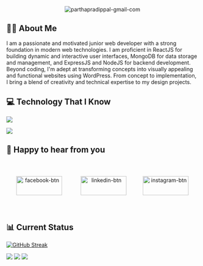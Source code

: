 <p align="center">
  <img src="https://i.ibb.co/P14L41K/parthapradippal-gmail-com.png" alt="parthapradippal-gmail-com" border="0">
</p>
<h2>🙋‍♂️ About Me</h2>
<p>
I am a passionate and motivated junior web developer with a strong foundation in modern web technologies. I am proficient in ReactJS for building dynamic and interactive user interfaces, MongoDB for data storage and management, and ExpressJS and NodeJS for backend development. Beyond coding, I'm adept at transforming concepts into visually appealing and functional websites using WordPress. From concept to implementation, I bring a blend of creativity and technical expertise to my design projects.
</p>
<h2>💻 Technology That I Know</h2>
<p align="">
  <a href="#">
    <img src="https://skillicons.dev/icons?i=js,html,css,tailwind,git,github,firebase,nodejs,react,wordpress,express" />
  </a>
</p>

<img src="https://api.githubtrends.io/user/svg/Parthpal/langs?time_range=one_year&theme=dark"/>
<h2>💬 Happy to hear from you</h2>
<p align="center">
  <a href="https://www.facebook.com/partha.pal.50159"><img style="width:120px;height:50px;margin-right:5px;" src="https://i.ibb.co/NycVJ6t/facebook-btn.png" alt="facebook-btn" border="0"></a>
  <a href="https://www.linkedin.com/in/partha-pal-224799246/"> <img style="width:120px;height:50px;margin:40px;" src="https://i.ibb.co/b13QqJp/linkedin-btn.png" alt="linkedin-btn" border="0"></a>
  <a href="https://www.instagram.com/palstechie/"><img  style="width:120px;height:50px;" src="https://i.ibb.co/X5pk0Kr/instagram-btn.png" alt="instagram-btn" border="0"></a>
</p>

<h2>📊 Current Status</h2>
<p>
  <a href="https://git.io/streak-stats"><img src="https://github-readme-streak-stats.herokuapp.com?user=Parthpal&theme=dark" alt="GitHub Streak" /></a>
</p>
<div>
  <img src="http://github-profile-summary-cards.vercel.app/api/cards/profile-details?username=Parthpal&theme=github_dark" />
  <img src="https://github-profile-summary-cards.vercel.app/api/cards/repos-per-language?username=Parthpal&theme=github_dark" />
  <img src="http://github-profile-summary-cards.vercel.app/api/cards/stats?username=Parthpal&theme=github_dark" />
</div>

